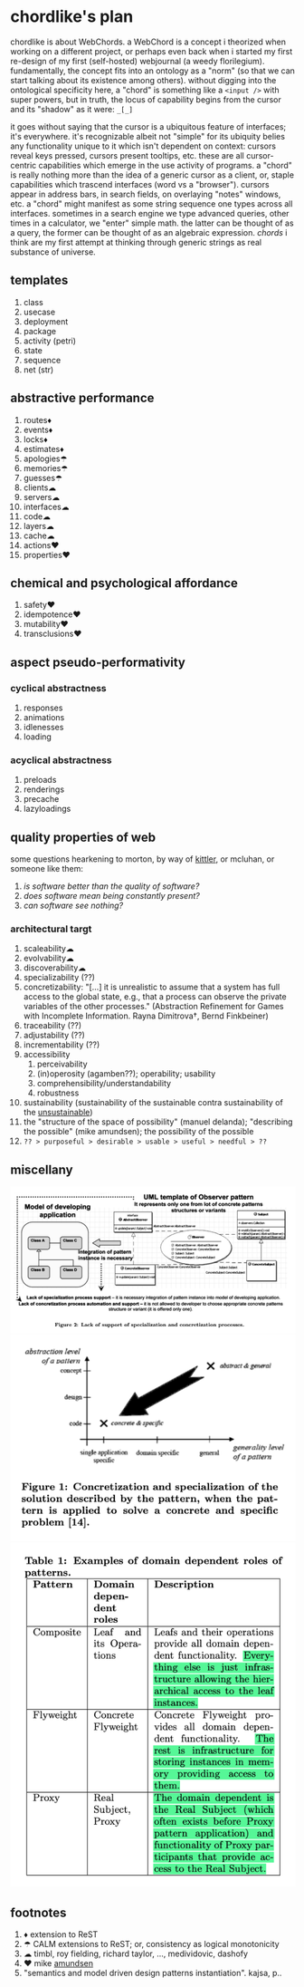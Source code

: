 # chordlike's plan

chordlike is about WebChords. a WebChord is a concept i theorized when working
on a different project, or perhaps even back when i started my first re-design
of my first (self-hosted) webjournal (a weedy florilegium). fundamentally, the
concept fits into an ontology as a "norm" (so that we can start talking about
its existence among others). without digging into the ontological specificity
here, a "chord" is something like a `<input />` with super powers, but in
truth, the locus of capability begins from the cursor and its "shadow" as it
were: `_[_]`

it goes without saying that the cursor is a ubiquitous feature of interfaces;
it's everywhere. it's recognizable albeit not "simple" for its ubiquity
belies any functionality unique to it which isn't dependent on context:
cursors reveal keys pressed, cursors present tooltips, etc. these are
all cursor-centric capabilities which emerge in the use activity of programs.
a "chord" is really nothing more than the idea of a generic cursor
as a client, or, staple capabilities which trascend interfaces (word vs a
"browser"). cursors appear in address bars, in search fields, on overlaying
"notes" windows, etc. a "chord" might manifest as some string sequence
one types across all interfaces. sometimes in a search engine we type
advanced queries, other times in a calculator, we "enter" simple math.
the latter can be thought of as a query, the former can be thought of as
an algebraic expression. *chords* i think are my first attempt at thinking
through generic strings as real substance of universe.

## templates

1. class
2. usecase
3. deployment
4. package
5. activity (petri)
6. state
7. sequence
8. net (str)

## abstractive performance

1. routes♦
2. events♦
3. locks♦
4. estimates♦
5. apologies☂
6. memories☂
7. guesses☂
8. clients☁
9. servers☁
10. interfaces☁
11. code☁
12. layers☁
13. cache☁
14. actions❤
15. properties❤

## chemical and psychological affordance

1. safety❤
2. idempotence❤
3. mutability❤
4. transclusions❤

## aspect pseudo-performativity

### cyclical abstractness

1. responses
2. animations
3. idlenesses
4. loading

### acyclical abstractness

1. preloads
2. renderings
3. precache
4. lazyloadings

## quality properties of web

some questions hearkening to morton, by way of [kittler], or mcluhan, or someone
like them:

1. *is software better than the quality of software?*
2. *does software mean being constantly present?*
3. *can software see nothing?*

### architectural targt

1. scaleability☁
2. evolvability☁
3. discoverability☁
4. specializability (??)
5. concretizability: "[...] it is unrealistic to assume that a system has full
   access to the global state, e.g., that a process can observe the private
   variables of the other processes." (Abstraction Refinement for Games with
   Incomplete Information. Rayna Dimitrova†, Bernd Finkbeiner)
6. traceability (??)
7. adjustability (??)
8. incrementability (??)
9. accessibility
   1. perceivability
   2. (in)operosity (agamben??); operability; usability
   3. comprehensibility/understandability
	 4. robustness
10. sustainability (sustainability of the sustainable contra sustainability of
    the [unsustainable])
11. the "structure of the space of possibility" (manuel delanda); "describing
    the possible" (mike amundsen); the possibility of the possible
12. `?? > purposeful > desirable > usable > useful > needful > ??`

## miscellany

![Kajsa, P.-Semantics and Model Driven Design Patterns Instantiation. fig 2](https://raw.githubusercontent.com/nerdfiles/chordlike/master/plan/assets/content-images/Kajsa%2C%20P.-Semantics%20and%20Model%20Driven%20Design%20Patterns%20Instantiation-fig-2.png)
![Kajsa, P.-Semantics and Model Driven Design Patterns Instantiation. fig 1](https://github.com/nerdfiles/chordlike/raw/master/plan/assets/content-images/Kajsa%2C%20P.-Semantics%20and%20Model%20Driven%20Design%20Patterns%20Instantiation-fig-1.png)
![Kajsa, P.-Semantics and Model Driven Design Patterns Instantiation. tabl 1](https://raw.githubusercontent.com/nerdfiles/chordlike/master/plan/assets/content-images/Kajsa%2C%20P.-Semantics%20and%20Model%20Driven%20Design%20Patterns%20Instantiation-table-1.png)

## footnotes

1. ♦ extension to ReST
2. ☂ CALM extensions to ReST; or, consistency as logical monotonicity
3. ☁ timbl, roy fielding, richard taylor, ..., medividovic, dashofy
4. ❤ mike [amundsen][mamund]
5. "semantics and model driven design patterns instantiation". kajsa, p..

[ovm]: https://mamund.site44.com/articles/objects-v-messages/index.html
[mamund]: http://amundsen.com/articles/hypermedia-oriented-design/
[kittler]: https://web.stanford.edu/class/history34q/readings/Kittler/There_is_No_Software.html
[unsustainable]: https://hal.archives-ouvertes.fr/hal-03150750/file/Outer_Space_Expansive_Sustainable_Develo-1.pdf
[hypermedia]: https://www.semanticscholar.org/paper/Modeling-hypermedia-based-communication-Kryssanov-Kakusho/581772f99c7501f5991fba97157b3b9a1fce7099

<!-- EOF -->
